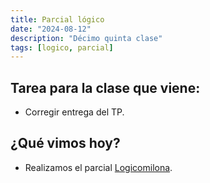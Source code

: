 ```yaml
---
title: Parcial lógico
date: "2024-08-12"
description: "Décimo quinta clase"
tags: [logico, parcial]
---
```


## Tarea para la clase que viene:
- Corregir entrega del TP.


## ¿Qué vimos hoy? 
- Realizamos el parcial [Logicomilona](https://docs.google.com/document/d/1JbGxnZa6CWHImsjE9SWcx6Ki9vBqQlKRfVX29DQAe9U/edit#heading=h.xc9zmucugiv2).
